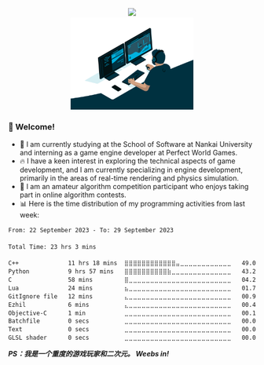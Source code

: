<div align="center">
<img src=https://readme-typing-svg.herokuapp.com?font=Fira+Code&size=25&pause=1000&center=true&vCenter=true&width=435&lines=Hello+world!;%E8%B0%A2%E8%B0%A2%E4%BD%A0%E8%BF%99%E4%B9%88%E5%8F%AF%E7%88%B1%E8%BF%98%E6%9D%A5%E7%9C%8B%E6%88%91%EF%BC%81>
</div>

<div align="center">
<img src="asset/code.gif" width=250 title="Do what you like, and do it best!">
</div>

###  👋 Welcome!
  - :spaghetti: I am currently studying at the School of Software at Nankai University and interning as a game engine developer at Perfect World Games. 
  - :fire: I have a keen interest in exploring the technical aspects of game development, and I am currently specializing in engine development, primarily in the areas of real-time rendering and physics simulation.
  - :triumph: I am an amateur algorithm competition participant who enjoys taking part in online algorithm contests. 
  - :bar_chart: Here is the time distribution of my programming activities from last week:
<!--START_SECTION:waka-->

```txt
From: 22 September 2023 - To: 29 September 2023

Total Time: 23 hrs 3 mins

C++              11 hrs 18 mins  ⣿⣿⣿⣿⣿⣿⣿⣿⣿⣿⣿⣿⣤⣀⣀⣀⣀⣀⣀⣀⣀⣀⣀⣀⣀   49.04 %
Python           9 hrs 57 mins   ⣿⣿⣿⣿⣿⣿⣿⣿⣿⣿⣷⣀⣀⣀⣀⣀⣀⣀⣀⣀⣀⣀⣀⣀⣀   43.20 %
C                58 mins         ⣿⣀⣀⣀⣀⣀⣀⣀⣀⣀⣀⣀⣀⣀⣀⣀⣀⣀⣀⣀⣀⣀⣀⣀⣀   04.23 %
Lua              24 mins         ⣦⣀⣀⣀⣀⣀⣀⣀⣀⣀⣀⣀⣀⣀⣀⣀⣀⣀⣀⣀⣀⣀⣀⣀⣀   01.75 %
GitIgnore file   12 mins         ⣄⣀⣀⣀⣀⣀⣀⣀⣀⣀⣀⣀⣀⣀⣀⣀⣀⣀⣀⣀⣀⣀⣀⣀⣀   00.92 %
Ezhil            6 mins          ⣄⣀⣀⣀⣀⣀⣀⣀⣀⣀⣀⣀⣀⣀⣀⣀⣀⣀⣀⣀⣀⣀⣀⣀⣀   00.47 %
Objective-C      1 min           ⣀⣀⣀⣀⣀⣀⣀⣀⣀⣀⣀⣀⣀⣀⣀⣀⣀⣀⣀⣀⣀⣀⣀⣀⣀   00.13 %
Batchfile        0 secs          ⣀⣀⣀⣀⣀⣀⣀⣀⣀⣀⣀⣀⣀⣀⣀⣀⣀⣀⣀⣀⣀⣀⣀⣀⣀   00.07 %
Text             0 secs          ⣀⣀⣀⣀⣀⣀⣀⣀⣀⣀⣀⣀⣀⣀⣀⣀⣀⣀⣀⣀⣀⣀⣀⣀⣀   00.05 %
GLSL shader      0 secs          ⣀⣀⣀⣀⣀⣀⣀⣀⣀⣀⣀⣀⣀⣀⣀⣀⣀⣀⣀⣀⣀⣀⣀⣀⣀   00.03 %
```

<!--END_SECTION:waka-->

***PS：我是一个重度的游戏玩家和二次元。 Weebs in!***
